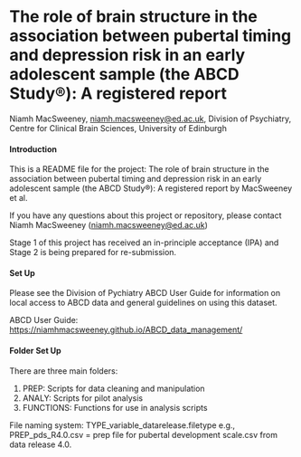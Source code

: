 The role of brain structure in the association between pubertal timing
and depression risk in an early adolescent sample (the ABCD Study®): A
registered report
================
Niamh MacSweeney, <niamh.macsweeney@ed.ac.uk>, Division of Psychiatry,
Centre for Clinical Brain Sciences, University of Edinburgh

#### Introduction

This is a README file for the project: The role of brain structure in
the association between pubertal timing and depression risk in an early
adolescent sample (the ABCD Study®): A registered report by MacSweeney
et al.

If you have any questions about this project or repository, please
contact Niamh MacSweeney (<niamh.macsweeney@ed.ac.uk>)

Stage 1 of this project has received an in-principle acceptance (IPA) and Stage 2 is being prepared for re-submission.

#### Set Up

Please see the Division of Pychiatry ABCD User Guide for information on
local access to ABCD data and general guidelines on using this dataset.

ABCD User Guide:
<https://niamhmacsweeney.github.io/ABCD_data_management/>

#### Folder Set Up

There are three main folders:

1.  PREP: Scripts for data cleaning and manipulation
2.  ANALY: Scripts for pilot analysis
3.  FUNCTIONS: Functions for use in analysis scripts

File naming system: TYPE_variable_datarelease.filetype e.g.,
PREP_pds_R4.0.csv = prep file for pubertal development scale.csv from
data release 4.0.
